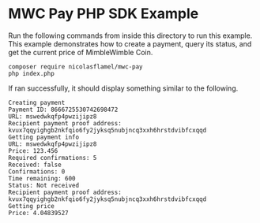 # MWC Pay PHP SDK Example

Run the following commands from inside this directory to run this example. This example demonstrates how to create a payment, query its status, and get the current price of MimbleWimble Coin.
```
composer require nicolasflamel/mwc-pay
php index.php
```

If ran successfully, it should display something similar to the following.
```
Creating payment
Payment ID: 8666725530742698472
URL: mswedwkqfp4pwzijipz8
Recipient payment proof address: kvux7qqyighgb2nkfqio6fy2jyksq5nubjncq3xxh6hrstdvibfcxqqd
Getting payment info
URL: mswedwkqfp4pwzijipz8
Price: 123.456
Required confirmations: 5
Received: false
Confirmations: 0
Time remaining: 600
Status: Not received
Recipient payment proof address: kvux7qqyighgb2nkfqio6fy2jyksq5nubjncq3xxh6hrstdvibfcxqqd
Getting price
Price: 4.04839527
```
